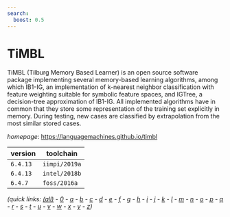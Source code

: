 ```yaml
---
search:
  boost: 0.5
---
```

# TiMBL

TiMBL (Tilburg Memory Based Learner)  is an open source software package implementing several memory-based learning algorithms,  among which IB1-IG, an implementation of k-nearest neighbor classification with feature weighting suitable for  symbolic feature spaces, and IGTree, a decision-tree approximation of IB1-IG. All implemented algorithms have in  common that they store some representation of the training set explicitly in memory. During testing, new cases are  classified by extrapolation from the most similar stored cases.

*homepage*: <https://languagemachines.github.io/timbl>

version | toolchain
--------|----------
``6.4.13`` | ``iimpi/2019a``
``6.4.13`` | ``intel/2018b``
``6.4.7`` | ``foss/2016a``


*(quick links: [(all)](../index.md) - [0](../0/index.md) - [a](../a/index.md) - [b](../b/index.md) - [c](../c/index.md) - [d](../d/index.md) - [e](../e/index.md) - [f](../f/index.md) - [g](../g/index.md) - [h](../h/index.md) - [i](../i/index.md) - [j](../j/index.md) - [k](../k/index.md) - [l](../l/index.md) - [m](../m/index.md) - [n](../n/index.md) - [o](../o/index.md) - [p](../p/index.md) - [q](../q/index.md) - [r](../r/index.md) - [s](../s/index.md) - [t](../t/index.md) - [u](../u/index.md) - [v](../v/index.md) - [w](../w/index.md) - [x](../x/index.md) - [y](../y/index.md) - [z](../z/index.md))*

